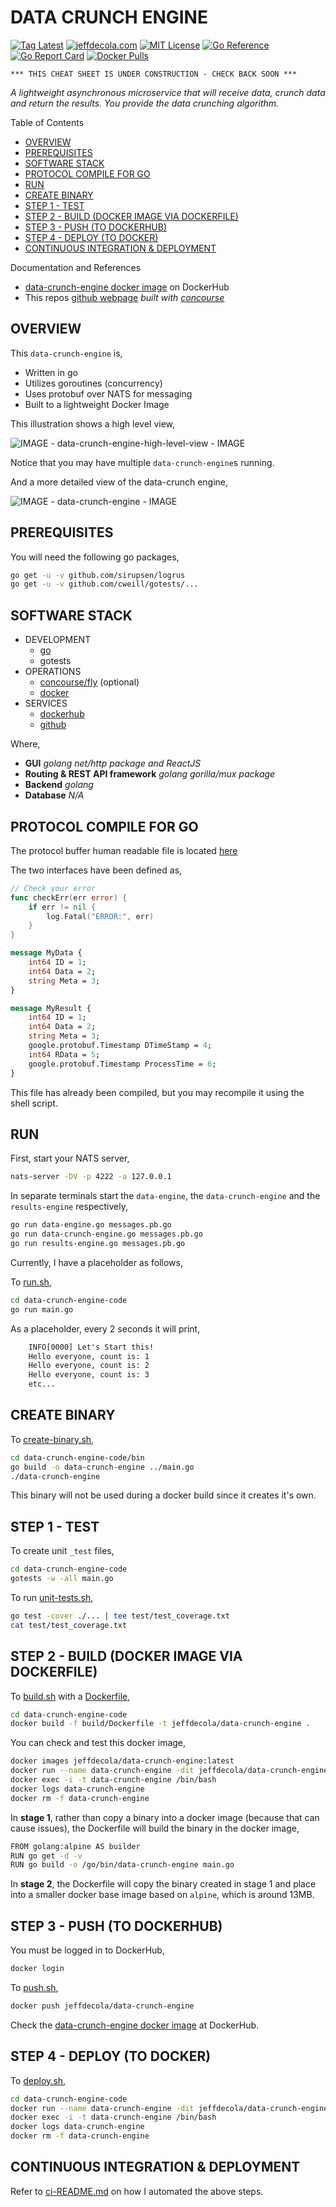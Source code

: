 # DATA CRUNCH ENGINE

[![Tag Latest](https://img.shields.io/github/v/tag/jeffdecola/data-crunch-engine)](https://github.com/JeffDeCola/data-crunch-engine/tags)
[![jeffdecola.com](https://img.shields.io/badge/website-jeffdecola.com-blue)](https://jeffdecola.com)
[![MIT License](https://img.shields.io/:license-mit-blue.svg)](https://jeffdecola.mit-license.org)
[![Go Reference](https://pkg.go.dev/badge/github.com/JeffDeCola/data-crunch-engine.svg)](https://pkg.go.dev/github.com/JeffDeCola/data-crunch-engine)
[![Go Report Card](https://goreportcard.com/badge/github.com/JeffDeCola/data-crunch-engine)](https://goreportcard.com/report/github.com/JeffDeCola/data-crunch-engine)
[![Docker Pulls](https://badgen.net/docker/pulls/jeffdecola/data-crunch-engine?icon=docker&label=pulls)](https://hub.docker.com/r/jeffdecola/data-crunch-engine/)

```text
*** THIS CHEAT SHEET IS UNDER CONSTRUCTION - CHECK BACK SOON ***
```

_A lightweight asynchronous microservice that will receive data,
crunch data and return the results. You provide the data crunching algorithm._

Table of Contents

* [OVERVIEW](https://github.com/JeffDeCola/data-crunch-engine#overview)
* [PREREQUISITES](https://github.com/JeffDeCola/data-crunch-engine#prerequisites)
* [SOFTWARE STACK](https://github.com/JeffDeCola/data-crunch-engine#software-stack)
* [PROTOCOL COMPILE FOR GO](https://github.com/JeffDeCola/data-crunch-engine#protocol-compile-for-go)
* [RUN](https://github.com/JeffDeCola/data-crunch-engine#run)
* [CREATE BINARY](https://github.com/JeffDeCola/data-crunch-engine#create-binary)
* [STEP 1 - TEST](https://github.com/JeffDeCola/data-crunch-engine#step-1---test)
* [STEP 2 - BUILD (DOCKER IMAGE VIA DOCKERFILE)](https://github.com/JeffDeCola/data-crunch-engine#step-2---build-docker-image-via-dockerfile)
* [STEP 3 - PUSH (TO DOCKERHUB)](https://github.com/JeffDeCola/data-crunch-engine#step-3---push-to-dockerhub)
* [STEP 4 - DEPLOY (TO DOCKER)](https://github.com/JeffDeCola/data-crunch-engine#step-4---deploy-to-docker)
* [CONTINUOUS INTEGRATION & DEPLOYMENT](https://github.com/JeffDeCola/data-crunch-engine#continuous-integration--deployment)

Documentation and References

* [data-crunch-engine docker image](https://hub.docker.com/r/jeffdecola/data-crunch-engine)
  on DockerHub
* This repos
  [github webpage](https://jeffdecola.github.io/data-crunch-engine/)
  _built with
  [concourse](https://github.com/JeffDeCola/data-crunch-engine/blob/master/ci-README.md)_

## OVERVIEW

This `data-crunch-engine` is,

* Written in go
* Utilizes goroutines (concurrency)
* Uses protobuf over NATS for messaging
* Built to a lightweight Docker Image

This illustration shows a high level view,

![IMAGE - data-crunch-engine-high-level-view - IMAGE](docs/pics/data-crunch-engine-high-level-view.svg)

Notice that you may have multiple `data-crunch-engine`s running.

And a more detailed view of the data-crunch engine,

![IMAGE - data-crunch-engine - IMAGE](docs/pics/data-crunch-engine.svg)

## PREREQUISITES

You will need the following go packages,

```bash
go get -u -v github.com/sirupsen/logrus
go get -u -v github.com/cweill/gotests/...
```

## SOFTWARE STACK

* DEVELOPMENT
  * [go](https://github.com/JeffDeCola/my-cheat-sheets/tree/master/software/development/languages/go-cheat-sheet)
  * gotests
* OPERATIONS
  * [concourse/fly](https://github.com/JeffDeCola/my-cheat-sheets/tree/master/software/operations/continuous-integration-continuous-deployment/concourse-cheat-sheet)
    (optional)
  * [docker](https://github.com/JeffDeCola/my-cheat-sheets/tree/master/software/operations/orchestration/builds-deployment-containers/docker-cheat-sheet)
* SERVICES
  * [dockerhub](https://hub.docker.com/)
  * [github](https://github.com/)

Where,

* **GUI**
  _golang net/http package and ReactJS_
* **Routing & REST API framework**
  _golang gorilla/mux package_
* **Backend**
  _golang_
* **Database**
  _N/A_

## PROTOCOL COMPILE FOR GO

The protocol buffer human readable file is located
[here](https://github.com/JeffDeCola/data-crunch-engine/blob/master/proto/messages.proto)

The two interfaces have been defined as,

```go
// Check your error
func checkErr(err error) {
    if err != nil {
        log.Fatal("ERROR:", err)
    }
}
```

```proto
message MyData {
    int64 ID = 1;
    int64 Data = 2;
    string Meta = 3;
}
```

```proto
message MyResult {
    int64 ID = 1;
    int64 Data = 2;
    string Meta = 3;
    google.protobuf.Timestamp DTimeStamp = 4;
    int64 RData = 5;
    google.protobuf.Timestamp ProcessTime = 6;
}
```

This file has already been compiled, but you may recompile it using the shell script.

## RUN

First, start your NATS server,

```bash
nats-server -DV -p 4222 -a 127.0.0.1
```

In separate terminals start the `data-engine`, the `data-crunch-engine`
and the `results-engine` respectively,

```bash
go run data-engine.go messages.pb.go
go run data-crunch-engine.go messages.pb.go
go run results-engine.go messages.pb.go
```

Currently, I have a placeholder as follows,

To
[run.sh](https://github.com/JeffDeCola/data-crunch-engine/blob/master/data-crunch-engine-code/run.sh),

```bash
cd data-crunch-engine-code
go run main.go
```

As a placeholder, every 2 seconds it will print,

```txt
    INFO[0000] Let's Start this!
    Hello everyone, count is: 1
    Hello everyone, count is: 2
    Hello everyone, count is: 3
    etc...
```

## CREATE BINARY

To
[create-binary.sh](https://github.com/JeffDeCola/data-crunch-engine/blob/master/data-crunch-engine-code/bin/create-binary.sh),

```bash
cd data-crunch-engine-code/bin
go build -o data-crunch-engine ../main.go
./data-crunch-engine
```

This binary will not be used during a docker build
since it creates it's own.

## STEP 1 - TEST

To create unit `_test` files,

```bash
cd data-crunch-engine-code
gotests -w -all main.go
```

To run
[unit-tests.sh](https://github.com/JeffDeCola/data-crunch-engine/tree/master/data-crunch-engine-code/test/unit-tests.sh),

```bash
go test -cover ./... | tee test/test_coverage.txt
cat test/test_coverage.txt
```

## STEP 2 - BUILD (DOCKER IMAGE VIA DOCKERFILE)

To
[build.sh](https://github.com/JeffDeCola/data-crunch-engine/blob/master/data-crunch-engine-code/build/build.sh)
with a
[Dockerfile](https://github.com/JeffDeCola/data-crunch-engine/blob/master/data-crunch-engine-code/build/Dockerfile),

```bash
cd data-crunch-engine-code
docker build -f build/Dockerfile -t jeffdecola/data-crunch-engine .
```

You can check and test this docker image,

```bash
docker images jeffdecola/data-crunch-engine:latest
docker run --name data-crunch-engine -dit jeffdecola/data-crunch-engine
docker exec -i -t data-crunch-engine /bin/bash
docker logs data-crunch-engine
docker rm -f data-crunch-engine
```

In **stage 1**, rather than copy a binary into a docker image (because
that can cause issues), the Dockerfile will build the binary in the
docker image,

```bash
FROM golang:alpine AS builder
RUN go get -d -v
RUN go build -o /go/bin/data-crunch-engine main.go
```

In **stage 2**, the Dockerfile will copy the binary created in
stage 1 and place into a smaller docker base image based
on `alpine`, which is around 13MB.

## STEP 3 - PUSH (TO DOCKERHUB)

You must be logged in to DockerHub,

```bash
docker login
```

To
[push.sh](https://github.com/JeffDeCola/data-crunch-engine/blob/master/data-crunch-engine-code/push/push.sh),

```bash
docker push jeffdecola/data-crunch-engine
```

Check the
[data-crunch-engine docker image](https://hub.docker.com/r/jeffdecola/data-crunch-engine)
at DockerHub.

## STEP 4 - DEPLOY (TO DOCKER)

To
[deploy.sh](https://github.com/JeffDeCola/data-crunch-engine/blob/master/data-crunch-engine-code/deploy/deploy.sh),

```bash
cd data-crunch-engine-code
docker run --name data-crunch-engine -dit jeffdecola/data-crunch-engine
docker exec -i -t data-crunch-engine /bin/bash
docker logs data-crunch-engine
docker rm -f data-crunch-engine
```

## CONTINUOUS INTEGRATION & DEPLOYMENT

Refer to
[ci-README.md](https://github.com/JeffDeCola/data-crunch-engine/blob/master/ci-README.md)
on how I automated the above steps.
